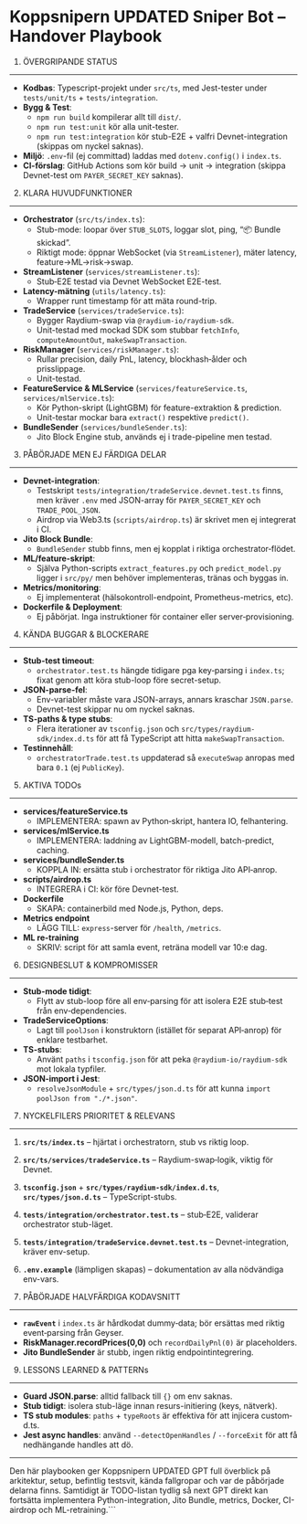 Koppsnipern UPDATED Sniper Bot – Handover Playbook
===========================================

1. ÖVERGRIPANDE STATUS
----------------------
- **Kodbas**: Typescript-projekt under `src/ts`, med Jest-tester under `tests/unit/ts` + `tests/integration`.
- **Bygg & Test**: 
  - `npm run build` kompilerar allt till `dist/`.
  - `npm run test:unit` kör alla unit-tester.
  - `npm run test:integration` kör stub-E2E + valfri Devnet-integration (skippas om nyckel saknas).
- **Miljö**: `.env`-fil (ej committad) laddas med `dotenv.config()` i `index.ts`.  
- **CI-förslag**: GitHub Actions som kör build → unit → integration (skippa Devnet-test om `PAYER_SECRET_KEY` saknas).

2. KLARA HUVUDFUNKTIONER
------------------------
- **Orchestrator** (`src/ts/index.ts`):  
  - Stub-mode: loopar över `STUB_SLOTS`, loggar slot, ping, “📦 Bundle skickad”.  
  - Riktigt mode: öppnar WebSocket (via `StreamListener`), mäter latency, feature→ML→risk→swap.
- **StreamListener** (`services/streamListener.ts`):  
  - Stub‐E2E testad via Devnet WebSocket E2E-test.
- **Latency-mätning** (`utils/latency.ts`):  
  - Wrapper runt timestamp för att mäta round-trip.  
- **TradeService** (`services/tradeService.ts`):  
  - Bygger Raydium-swap via `@raydium-io/raydium-sdk`.  
  - Unit-testad med mockad SDK som stubbar `fetchInfo`, `computeAmountOut`, `makeSwapTransaction`.
- **RiskManager** (`services/riskManager.ts`):  
  - Rullar precision, daily PnL, latency, blockhash‐ålder och prisslippage.  
  - Unit-testad.
- **FeatureService & MLService** (`services/featureService.ts`, `services/mlService.ts`):  
  - Kör Python-skript (LightGBM) för feature-extraktion & prediction.  
  - Unit-testar mockar bara `extract()` respektive `predict()`.
- **BundleSender** (`services/bundleSender.ts`):  
  - Jito Block Engine stub, används ej i trade-pipeline men testad.

3. PÅBÖRJADE MEN EJ FÄRDIGA DELAR
---------------------------------
- **Devnet-integration**: 
  - Testskript `tests/integration/tradeService.devnet.test.ts` finns, men kräver `.env` med JSON-array för `PAYER_SECRET_KEY` och `TRADE_POOL_JSON`.  
  - Airdrop via Web3.ts (`scripts/airdrop.ts`) är skrivet men ej integrerat i CI.
- **Jito Block Bundle**:  
  - `BundleSender` stubb finns, men ej kopplat i riktiga orchestrator‐flödet.
- **ML/feature‐skript**:  
  - Själva Python-scripts `extract_features.py` och `predict_model.py` ligger i `src/py/` men behöver implementeras, tränas och byggas in.
- **Metrics/monitoring**:  
  - Ej implementerat (hälsokontroll-endpoint, Prometheus-metrics, etc).
- **Dockerfile & Deployment**: 
  - Ej påbörjat. Inga instruktioner för container eller server‐provisioning.

4. KÄNDA BUGGAR & BLOCKERARE
----------------------------
- **Stub-test timeout**:  
  - `orchestrator.test.ts` hängde tidigare pga key‐parsing i `index.ts`; fixat genom att köra stub-loop före secret-setup.  
- **JSON-parse-fel**:  
  - Env-variabler måste vara JSON-arrays, annars kraschar `JSON.parse`.  
  - Devnet-test skippar nu om nyckel saknas.
- **TS-paths & type stubs**:  
  - Flera iterationer av `tsconfig.json` och `src/types/raydium-sdk/index.d.ts` för att få TypeScript att hitta `makeSwapTransaction`.
- **Testinnehåll**:  
  - `orchestratorTrade.test.ts` uppdaterad så `executeSwap` anropas med bara `0.1` (ej `PublicKey`).

5. AKTIVA TODOs
---------------
- **services/featureService.ts**  
  - IMPLEMENTERA: spawn av Python‐skript, hantera IO, felhantering.  
- **services/mlService.ts**  
  - IMPLEMENTERA: laddning av LightGBM-modell, batch-predict, caching.  
- **services/bundleSender.ts**  
  - KOPPLA IN: ersätta stub i orchestrator för riktiga Jito API‐anrop.  
- **scripts/airdrop.ts**  
  - INTEGRERA i CI: kör före Devnet-test.  
- **Dockerfile**  
  - SKAPA: containerbild med Node.js, Python, deps.  
- **Metrics endpoint**  
  - LÄGG TILL: `express`-server för `/health`, `/metrics`.  
- **ML re-training**  
  - SKRIV: script för att samla event, reträna modell var 10:e dag.

6. DESIGNBESLUT & KOMPROMISSER
-----------------------------
- **Stub-mode tidigt**:  
  - Flytt av stub-loop före all env‐parsing för att isolera E2E stub‐test från env‐dependencies.
- **TradeServiceOptions**:  
  - Lagt till `poolJson` i konstruktorn (istället för separat API‐anrop) för enklare testbarhet.
- **TS-stubs**:  
  - Använt `paths` i `tsconfig.json` för att peka `@raydium-io/raydium-sdk` mot lokala typfiler.
- **JSON‐import i Jest**:  
  - `resolveJsonModule` + `src/types/json.d.ts` för att kunna `import poolJson from "./*.json"`.

7. NYCKELFILERS PRIORITET & RELEVANS
------------------------------------
1. **`src/ts/index.ts`** – hjärtat i orchestratorn, stub vs riktig loop.  
2. **`src/ts/services/tradeService.ts`** – Raydium-swap‐logik, viktig för Devnet.  
3. **`tsconfig.json`** + **`src/types/raydium-sdk/index.d.ts`**, **`src/types/json.d.ts`** – TypeScript-stubs.  
4. **`tests/integration/orchestrator.test.ts`** – stub‐E2E, validerar orchestrator stub-läget.  
5. **`tests/integration/tradeService.devnet.test.ts`** – Devnet-integration, kräver env-setup.  
6. **`.env.example`** (lämpligen skapas) – dokumentation av alla nödvändiga env-vars.

8. PÅBÖRJADE HALVFÄRDIGA KODAVSNITT
----------------------------------
- **`rawEvent`** i `index.ts` är hårdkodat dummy‐data; bör ersättas med riktig event‐parsing från Geyser.  
- **RiskManager.recordPrices(0,0)** och `recordDailyPnl(0)` är placeholders.  
- **Jito BundleSender** är stubb, ingen riktig endpointintegrering.

9. LESSONS LEARNED & PATTERNs
-----------------------------
- **Guard JSON.parse**: alltid fallback till `{}` om env saknas.  
- **Stub tidigt**: isolera stub-läge innan resurs-initiering (keys, nätverk).  
- **TS stub modules**: `paths` + `typeRoots` är effektiva för att injicera custom‐d.ts.  
- **Jest async handles**: använd `--detectOpenHandles` / `--forceExit` för att få nedhängande handles att dö.

---

Den här playbooken ger Koppsnipern UPDATED GPT full överblick på arkitektur, setup, befintlig testsvit, kända fallgropar och var de påbörjade delarna finns. Samtidigt är TODO-listan tydlig så next GPT direkt kan fortsätta implementera Python-integration, Jito Bundle, metrics, Docker, CI-airdrop och ML-retraining.```